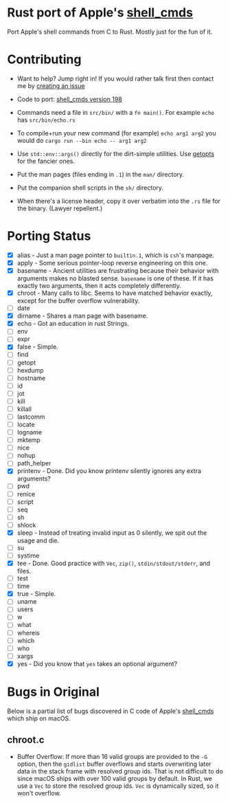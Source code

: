 Rust port of Apple's [shell_cmds](https://opensource.apple.com/source/shell_cmds/shell_cmds-198/)
=================================

Port Apple's shell commands from C to Rust.  Mostly just for the fun of it.

Contributing
============

-  Want to help? Jump right in! If you would rather talk first then contact me by
   [creating an issue](https://github.com/agileperception/shell_cmds/issues/new)

- Code to port: [shell_cmds version 198](https://opensource.apple.com/source/shell_cmds/shell_cmds-198/)

- Commands need a file in `src/bin/` with a `fn main()`.  For example `echo` has `src/bin/echo.rs`

- To compile+run your new command (for example) `echo arg1 arg2` you would do `cargo run --bin echo -- arg1 arg2`

- Use `std::env::args()` directly for the dirt-simple utilities.  Use
  [getopts](https://doc.rust-lang.org/getopts/getopts/index.html) for the fancier ones.

- Put the man pages (files ending in `.1`) in the `man/` directory.

- Put the companion shell scripts in the `sh/` directory.

- When there's a license header, copy it over verbatim into the `.rs` file for the binary. (Lawyer repellent.)

Porting Status
==============

* [x] alias - Just a man page pointer to `builtin.1`, which is `csh`'s manpage.
* [x] apply - Some serious pointer-loop reverse engineering on this one.
* [x] basename - Ancient utilities are frustrating because their behavior with
  arguments makes no blasted sense.  `basename` is one of these.  If it has
  exactly two arguments, then it acts completely differently.
* [x] chroot - Many calls to libc.  Seems to have matched behavior exactly, except for the buffer overflow vulnerability.
* [ ] date
* [x] dirname - Shares a man page with basename.
* [x] echo - Got an education in rust Strings.
* [ ] env
* [ ] expr
* [x] false - Simple.
* [ ] find
* [ ] getopt
* [ ] hexdump
* [ ] hostname
* [ ] id
* [ ] jot
* [ ] kill
* [ ] killall
* [ ] lastcomm
* [ ] locate
* [ ] logname
* [ ] mktemp
* [ ] nice
* [ ] nohup
* [ ] path_helper
* [x] printenv - Done. Did you know printenv silently ignores any extra arguments?
* [ ] pwd
* [ ] renice
* [ ] script
* [ ] seq
* [ ] sh
* [ ] shlock
* [x] sleep - Instead of treating invalid input as 0 silently, we spit out the
  usage and die.
* [ ] su
* [ ] systime
* [x] tee - Done.  Good practice with `Vec`, `zip()`, `stdin/stdout/stderr`, and files.
* [ ] test
* [ ] time
* [x] true - Simple.
* [ ] uname
* [ ] users
* [ ] w
* [ ] what
* [ ] whereis
* [ ] which
* [ ] who
* [ ] xargs
* [x] yes - Did you know that `yes` takes an optional argument?

Bugs in Original
================

Below is a partial list of bugs discovered in C code of Apple's [shell_cmds] which ship on macOS.

[shell_cmds]: https://opensource.apple.com/source/shell_cmds/shell_cmds-198/

chroot.c
--------

- Buffer Overflow: If more than 16 valid groups are provided to the `-G`
  option, then the `gidlist` buffer overflows and starts overwriting later data
  in the stack frame with resolved group ids.  That is not difficult to do
  since macOS ships with over 100 valid groups by default.  In Rust, we use a
  `Vec` to store the resolved group ids.  `Vec` is dynamically sized, so it
  won't overflow.



